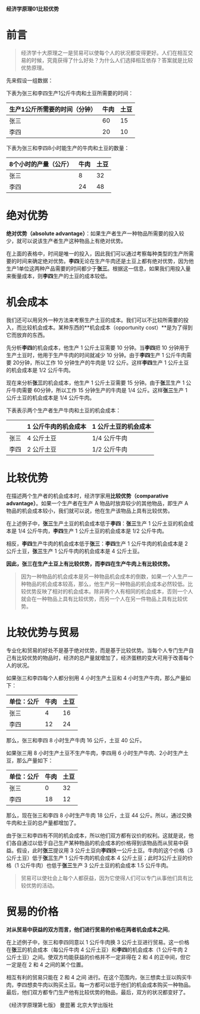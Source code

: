 **经济学原理01比较优势**

# 前言

>经济学十大原理之一是贸易可以使每个人的状况都变得更好。人们在相互交易的时候，究竟获得了什么好处？为什么人们选择相互依存？答案就是比较优势原理。

先来假设一组数据：

下表为张三和李四生产1公斤牛肉和土豆所需要的时间：

| 生产1公斤所需要的时间（分钟） | 牛肉 | 土豆 |
| --- | --- | --- |
| 张三 | 60 | 15 |
| 李四 | 20 | 10 |

下表为张三和李四8小时能生产的牛肉和土豆的数量：

| 8个小时的产量（公斤） | 牛肉 | 土豆 |
| --- | --- | --- |
| 张三 | 8 | 32 |
| 李四 | 24 | 48 |


# 绝对优势

**绝对优势（absolute advantage）**：如果生产者生产一种物品所需要的投入较少，就可以说该生产者生产这种物品上有绝对优势。

在上面的表格中，时间是唯一的投入，因此我们可以通过考察每种类型的生产所需要的时间来确定绝对优势。**李四**无论在生产牛肉还是土豆上都有绝对优势，因为他生产1单位这两种产品需要的时间都少于**张三**。根据这一信息，如果我们用投入量来衡量成本，则**李四**生产的土豆的成本较低。

# 机会成本

我们还可以用另外一种方法来考察生产土豆的成本。我们可以不比较所需要的投入，而比较机会成本。某种东西的**机会成本（opportunity cost）**是为了得到它而放弃的东西。

先分析**李四**的机会成本，他生产 1 公斤土豆需要 10 分钟。当**李四**把 10 分钟用于生产土豆时，他用于生产牛肉的时间就减少 10 分钟。由于**李四**生产 1 公斤牛肉需要 20分钟，所以工作 10 分钟生产的牛肉是 1/2 公斤。这样**李四**生产 1 公斤土豆的机会成本是 1/2 公斤牛肉。


现在来分析**张三**的机会成本，他生产 1 公斤土豆需要 15 分钟。由于**张三**生产 1 公斤牛肉需要 60分钟，所以工作 15 分钟生产的牛肉是 1/4 公斤。这样**张三**生产 1 公斤土豆的机会成本是 1/4 公斤牛肉。

下表表示两个生产者生产牛肉和土豆的机会成本：


|  | 1 公斤牛肉的机会成本 | 1 公斤土豆的机会成本 |
| --- | --- | --- |
| 张三 | 4 公斤土豆 | 1/4 公斤牛肉 |
| 李四 | 2 公斤土豆 | 1/2 公斤牛肉 |

# 比较优势

在描述两个生产者的机会成本时，经济学家用**比较优势（comparative advantage）**。如果一个生产者在生产 A 物品时放弃较少的其他物品，即生产 A 物品的机会成本较小，我们就可以说，他在生产该物品上具有比较优势。

在上述例子中，**张三**生产土豆的机会成本低于**李四**：**张三**生产 1 公斤土豆的机会成本是 1/4 公斤牛肉，**李四**生产 1 公斤土豆的机会成本是 1/2 公斤牛肉。

相反，**李四**生产牛肉的机会成本低于**张三**：**李四**生产 1 公斤牛肉的机会成本是 2 公斤土豆，**张三**生产 1 公斤牛肉的机会成本是 4 公斤土豆。

**因此，张三在生产土豆上有比较优势，而李四在生产牛肉上有比较优势。**

>因为一种物品的机会成本是另一种物品机会成本的倒数，如果一个人生产一种物品的机会成本较高，那么，他生产另一种物品的机会成本必然较低。比较优势反映了相对的机会成本。除非两个人有相同的机会成本，否则一个人就会在一种物品上具有比较优势，而另一个人在另一件物品上具有比较优势。

# 比较优势与贸易

专业化和贸易的好处不是基于绝对优势，而是基于比较优势。当每个人专门生产自己有比较优势的物品时，经济的总产量就增加了，经济蛋糕的变大可用于改善每个人的状况。

如果张三和李四每个人都分别用 4 小时生产土豆和 4 小时生产牛肉，那么产量如下：

| 单位：公斤 | 牛肉 | 土豆 |
| --- | --- | --- |
| 张三 | 4 | 16 |
| 李四 | 12 | 24 |

那么，张三和李四 8 小时生产牛肉 16 公斤，土豆 40 公斤。

如果张三用 8 小时生产土豆不生产牛肉，李四用 6 小时生产牛肉、2小时生产土豆，那么产量如下：

| 单位：公斤 | 牛肉 | 土豆 |
| --- | --- | --- |
| 张三 | 0 | 32 |
| 李四 | 18 | 12 |

那么，现在张三和李四 8 小时生产牛肉 18 公斤，土豆 44 公斤。所以，通过交换牛肉和土豆的总产量都增加了。

由于张三和李四有不同的机会成本，所以他们双方都有议价的权利。这就是说，他们各自通过以低于自己生产某种物品的机会成本的价格得到该物品而从贸易中获益。假设，此时**张三**提议用 3 公斤土豆向**李四**换一公斤土豆。牛肉的这个价格（3 公斤土豆）低于**张三**生产 1 公斤牛肉的机会成本 4 公斤土豆；此时3公斤土豆的价格（1 公斤牛肉）也低于**张三**生产 3 公斤土豆的机会成本 1.5 公斤牛肉。

>贸易可以使社会上每个人都获益，因为它使得人们可以专门从事他们具有比较优势的活动。

# 贸易的价格

**对从贸易中获益的双方而言，他们进行贸易的价格在两者机会成本之间**。

在上述例子中，张三和李四同意以 1 公斤牛肉换 3 公斤土豆进行贸易。这一价格在**张三**的机会成本（每公斤牛肉 4 公斤土豆）和**李四**的机会成本（1 公斤牛肉 2 公斤土豆）之间。使双方均能获益的价格并不一定非得在 2 和 4 的正中间，但它一定是在 2 和 4 之间的某个位置。

相互有利的贸易只能在 2 和 4 之间 进行。在这个范围内，张三想卖土豆以购买牛肉，李四想卖牛肉以购买土豆。每一方都可以低于他们的机会成本购买一种物品。最后，他们双方都专门生产他有比较优势的物品，最后，双方的状况都变好了。


《经济学原理第七版》 曼昆著 北京大学出版社

